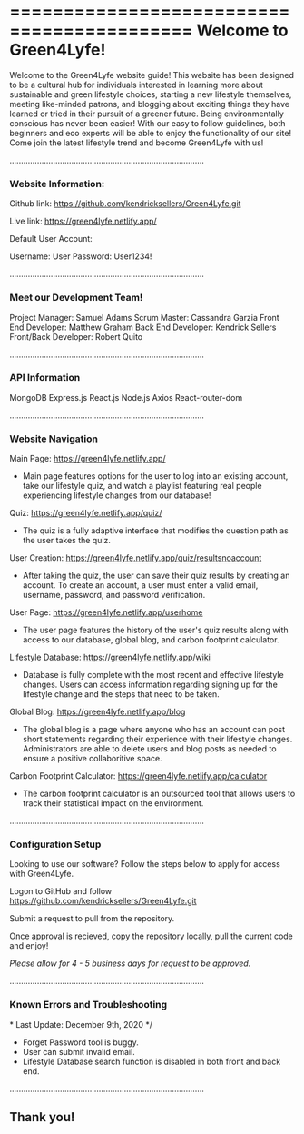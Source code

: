 ===========================================
	Welcome to Green4Lyfe!
===========================================

Welcome to the Green4Lyfe website guide! This website has been designed to be a cultural hub for individuals interested in learning more about sustainable and green lifestyle choices, starting a new lifestyle themselves, meeting like-minded patrons, and blogging about exciting things they have learned or tried in their pursuit of a greener future.  Being environmentally conscious has never been easier!  With our easy to follow guidelines, both beginners and eco experts will be able to enjoy the functionality of our site!  Come join the latest lifestyle trend and become Green4Lyfe with us!

.....................................................................................

### Website Information:

Github link:	https://github.com/kendricksellers/Green4Lyfe.git

Live link:	https://green4lyfe.netlify.app/

Default User Account:

Username:	User
Password:	User1234!

.....................................................................................

### Meet our Development Team!

Project Manager:	Samuel Adams
Scrum Master:		Cassandra Garzia
Front End Developer:	Matthew Graham
Back End Developer:	Kendrick Sellers
Front/Back Developer:	Robert Quito

.....................................................................................

### API Information

MongoDB
Express.js
React.js
Node.js
Axios 
React-router-dom

.....................................................................................

### Website Navigation

Main Page: https://green4lyfe.netlify.app/

- Main page features options for the user to log into an existing account, take our lifestyle quiz, and watch a playlist featuring real people experiencing lifestyle changes from our database!

Quiz: https://green4lyfe.netlify.app/quiz/

- The quiz is a fully adaptive interface that modifies the question path as the user takes the quiz.  

User Creation: https://green4lyfe.netlify.app/quiz/resultsnoaccount

- After taking the quiz, the user can save their quiz results by creating an account.  To create an account, a user must enter a valid email, username, password, and password verification.

User Page: https://green4lyfe.netlify.app/userhome

- The user page features the history of the user's quiz results along with access to our database, global blog, and carbon footprint calculator.

Lifestyle Database: https://green4lyfe.netlify.app/wiki

- Database is fully complete with the most recent and effective lifestyle changes.  Users can access information regarding signing up for the lifestyle change and the steps that need to be taken.

Global Blog: https://green4lyfe.netlify.app/blog

- The global blog is a page where anyone who has an account can post short statements regarding their experience with their lifestyle changes.  Administrators are able to delete users and blog posts as needed to ensure a positive collaboritive space.

Carbon Footprint Calculator: https://green4lyfe.netlify.app/calculator

- The carbon footprint calculator is an outsourced tool that allows users to track their statistical impact on the environment.

.....................................................................................

### Configuration Setup

Looking to use our software?  Follow the steps below to apply for access with Green4Lyfe.

Logon to GitHub and follow https://github.com/kendricksellers/Green4Lyfe.git

Submit a request to pull from the repository.

Once approval is recieved, copy the repository locally, pull the current code and enjoy!

*Please allow for 4 - 5 business days for request to be approved.*

.....................................................................................

### Known Errors and Troubleshooting
\* Last Update: December 9th, 2020 */

- Forget Password tool is buggy.
- User can submit invalid email.
- Lifestyle Database search function is disabled in both front and back end.

.....................................................................................

## Thank you!
